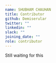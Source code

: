 ```yaml
---
name: SHUBHAM CHAUHAN
title: Contributor
github: Demiserular
twitter: ""
linkedin: ""
slack: ""
joining_date: ""
role: contributor
---
```


Still waiting for this
